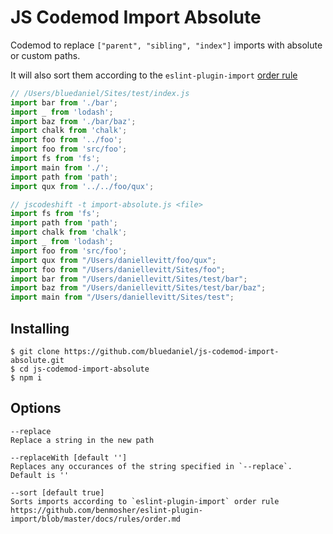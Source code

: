 # JS Codemod Import Absolute

Codemod to replace `["parent", "sibling", "index"]` imports with absolute or custom paths.

It will also sort them according to the `eslint-plugin-import` [order rule](https://github.com/benmosher/eslint-plugin-import/blob/master/docs/rules/order.md)

```javascript
// /Users/bluedaniel/Sites/test/index.js
import bar from './bar';
import _ from 'lodash';
import baz from './bar/baz';
import chalk from 'chalk';
import foo from '../foo';
import foo from 'src/foo';
import fs from 'fs';
import main from './';
import path from 'path';
import qux from '../../foo/qux';

// jscodeshift -t import-absolute.js <file>
import fs from 'fs';
import path from 'path';
import chalk from 'chalk';
import _ from 'lodash';
import foo from 'src/foo';
import qux from "/Users/daniellevitt/foo/qux";
import foo from "/Users/daniellevitt/Sites/foo";
import bar from "/Users/daniellevitt/Sites/test/bar";
import baz from "/Users/daniellevitt/Sites/test/bar/baz";
import main from "/Users/daniellevitt/Sites/test";
```

## Installing

```shell
$ git clone https://github.com/bluedaniel/js-codemod-import-absolute.git
$ cd js-codemod-import-absolute
$ npm i
```

## Options

```
--replace
Replace a string in the new path

--replaceWith [default '']
Replaces any occurances of the string specified in `--replace`. Default is ''

--sort [default true]
Sorts imports according to `eslint-plugin-import` order rule
https://github.com/benmosher/eslint-plugin-import/blob/master/docs/rules/order.md
```

